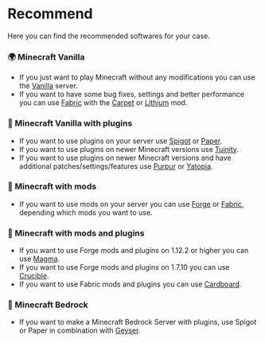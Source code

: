 # Recommend
Here you can find the recommended softwares for your case.

### 🌍 Minecraft Vanilla
  - If you just want to play Minecraft without any modifications you can use the [Vanilla](https://github.com/UeberallGebannt/server-softwares/blob/master/SERVERS.md#-vanilla-minecraft) server. 
  - If you want to have some bug fixes, settings and better performance you can use [Fabric](https://github.com/UeberallGebannt/server-softwares/blob/master/SERVERS.md#-fabric) with the [Carpet](https://www.curseforge.com/minecraft/mc-mods/carpet) or [Lithium](https://www.curseforge.com/minecraft/mc-mods/lithium) mod.
  
### 🚰 Minecraft Vanilla with plugins
  - If you want to use plugins on your server use [Spigot](https://github.com/UeberallGebannt/server-softwares/blob/master/SERVERS.md#-spigot) or [Paper](https://github.com/UeberallGebannt/server-softwares/blob/master/SERVERS.md#-paper).
  - If you want to use plugins on newer Minecraft versions use [Tuinity](https://github.com/UeberallGebannt/server-softwares/blob/master/SERVERS.md#%-tuinity).
  - If you want to use plugins on newer Minecraft versions and have additional patches/settings/features use [Purpur](https://github.com/UeberallGebannt/server-softwares/blob/master/SERVERS.md#-purpur) or [Yatopia](https://github.com/UeberallGebannt/server-softwares/blob/master/SERVERS.md#-yatopia).
  
### 🔨 Minecraft with mods
  - If you want to use mods on your server you can use [Forge](https://github.com/UeberallGebannt/server-softwares/blob/master/SERVERS.md#-forge) or [Fabric](https://github.com/UeberallGebannt/server-softwares/blob/master/SERVERS.md#-fabric), depending which mods you want to use.  
  
### 🔶 Minecraft with mods and plugins
  - If you want to use Forge mods and plugins on 1.12.2 or higher you can use [Magma](https://github.com/UeberallGebannt/server-softwares/blob/master/SERVERS.md#-magma).
  - If you want to use Forge mods and plugins on 1.7.10 you can use [Crucible](https://github.com/UeberallGebannt/server-softwares/blob/master/SERVERS.md#-crucible).
  - If you want to use Fabric mods and plugins you can use [Cardboard](https://github.com/UeberallGebannt/server-softwares/blob/master/SERVERS.md#-cardboard-bukkit-for-fabric).

### 📙 Minecraft Bedrock
  - If you want to make a Minecraft Bedrock Server with plugins, use Spigot or Paper in combination with [Geyser](https://github.com/UeberallGebannt/server-softwares/blob/master/OTHERS.md#-geysermc).
